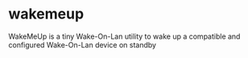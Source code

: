 # wakemeup
WakeMeUp is a tiny Wake-On-Lan utility to wake up a compatible and configured Wake-On-Lan device on standby
